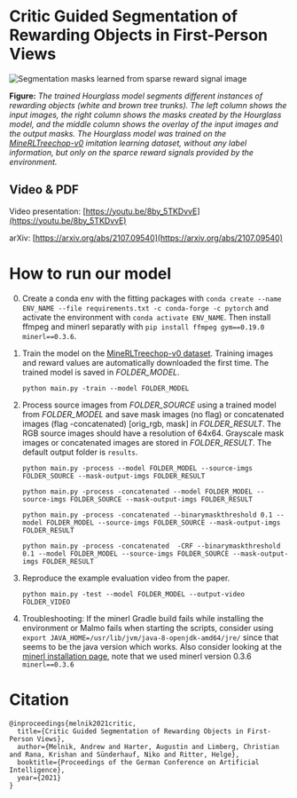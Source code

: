 # Critic Guided Segmentation of Rewarding Objects in First-Person Views

![Segmentation masks learned from sparse reward signal image](imgs/results.gif)

**Figure:** *The trained Hourglass model segments different instances of rewarding objects (white and brown tree trunks). The left column shows the input images, the right column shows the masks created by the Hourglass model, and the middle column shows the overlay of the input images and the output masks. The Hourglass model was trained on the [MineRLTreechop-v0](https://minerl.readthedocs.io/en/latest/environments/index.html#minerltreechop-v0) imitation learning dataset, without any label information, but only on the sparce reward signals provided by the environment.*



## Video & PDF

Video presentation: [https://youtu.be/8by_5TKDvvE](https://youtu.be/8by_5TKDvvE)

arXiv: [https://arxiv.org/abs/2107.09540](https://arxiv.org/abs/2107.09540)


# How to run our model

0. Create a conda env with the fitting packages with `conda create --name ENV_NAME --file requirements.txt -c conda-forge -c pytorch` and activate the environment with `conda activate ENV_NAME`. Then install ffmpeg and minerl separatly with `pip install ffmpeg gym==0.19.0 minerl==0.3.6`.

1. Train the model on the [MineRLTreechop-v0 dataset](https://minerl.readthedocs.io/en/latest/environments/index.html#minerltreechop-v0). Training images and reward values are automatically downloaded the first time. The trained model is saved in *FOLDER_MODEL*.

    `python main.py -train --model FOLDER_MODEL`

2. Process source images from *FOLDER_SOURCE* using a trained model from *FOLDER_MODEL* and save mask images (no flag) or concatenated images (flag -concatenated) [orig_rgb, mask] in *FOLDER_RESULT*. The RGB source images should have a resolution of 64x64. Grayscale mask images or concatenated images are stored in *FOLDER_RESULT*. The default output folder is `results`.

    `python main.py -process --model FOLDER_MODEL --source-imgs FOLDER_SOURCE --mask-output-imgs FOLDER_RESULT`

    `python main.py -process -concatenated --model FOLDER_MODEL --source-imgs FOLDER_SOURCE --mask-output-imgs FOLDER_RESULT`
    
    `python main.py -process -concatenated --binarymaskthreshold 0.1 --model FOLDER_MODEL --source-imgs FOLDER_SOURCE --mask-output-imgs FOLDER_RESULT`
    
    `python main.py -process -concatenated  -CRF --binarymaskthreshold 0.1 --model FOLDER_MODEL --source-imgs FOLDER_SOURCE --mask-output-imgs FOLDER_RESULT`

3. Reproduce the example evaluation video from the paper.

    `python main.py -test --model FOLDER_MODEL --output-video FOLDER_VIDEO`

4. Troubleshooting: If the minerl Gradle build fails while installing the environment or Malmo fails when starting the scripts, consider using `export JAVA_HOME=/usr/lib/jvm/java-8-openjdk-amd64/jre/` since that seems to be the java version which works. Also consider looking at the [minerl installation page](https://minerl.readthedocs.io/en/latest/tutorials/index.html), note that we used minerl version 0.3.6 `minerl==0.3.6`



# Citation
```
@inproceedings{melnik2021critic,
  title={Critic Guided Segmentation of Rewarding Objects in First-Person Views},
  author={Melnik, Andrew and Harter, Augustin and Limberg, Christian and Rana, Krishan and Sünderhauf, Niko and Ritter, Helge},
  booktitle={Proceedings of the German Conference on Artificial Intelligence},
  year={2021}
}
```
